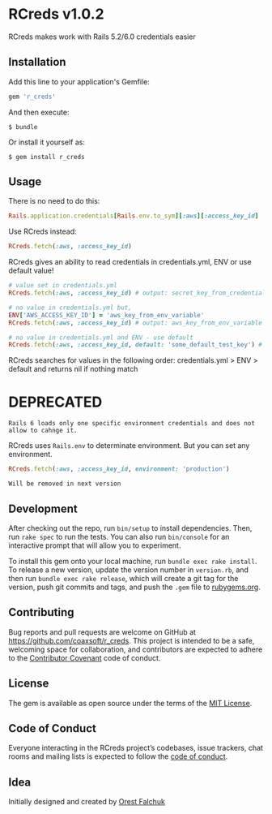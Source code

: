 # RCreds v1.0.2

RCreds makes work with Rails 5.2/6.0 credentials easier

## Installation

Add this line to your application's Gemfile:

```ruby
gem 'r_creds'
```

And then execute:

    $ bundle

Or install it yourself as:

    $ gem install r_creds

## Usage
There is no need to do this:
```ruby
Rails.application.credentials[Rails.env.to_sym][:aws][:access_key_id]
```
Use RCreds instead:
```ruby
RCreds.fetch(:aws, :access_key_id)
```

RCreds gives an ability to read credentials in credentials.yml, ENV or use default value!
```ruby
# value set in credentials.yml
RCreds.fetch(:aws, :access_key_id) # output: secret_key_from_credentials_yaml

# no value in credentials.yml but,
ENV['AWS_ACCESS_KEY_ID'] = 'aws_key_from_env_variable'
RCreds.fetch(:aws, :access_key_id) # output: aws_key_from_env_variable

# no value in credentials.yml and ENV - use default
RCreds.fetch(:aws, :access_key_id, default: 'some_default_test_key') # output: some_default_test_key
```
RCreds searches for values in the following order: credentials.yml > ENV > default and returns nil if nothing match

# DEPRECATED 
`Rails 6 loads only one specific environment credentials and does not allow to cahnge it.` 

RCreds uses `Rails.env` to determinate environment. But you can set any environment.
```ruby
RCreds.fetch(:aws, :access_key_id, environment: 'production')
```
`Will be removed in next version`

## Development

After checking out the repo, run `bin/setup` to install dependencies. Then, run `rake spec` to run the tests. You can also run `bin/console` for an interactive prompt that will allow you to experiment.

To install this gem onto your local machine, run `bundle exec rake install`. To release a new version, update the version number in `version.rb`, and then run `bundle exec rake release`, which will create a git tag for the version, push git commits and tags, and push the `.gem` file to [rubygems.org](https://rubygems.org).

## Contributing

Bug reports and pull requests are welcome on GitHub at https://github.com/coaxsoft/r_creds. This project is intended to be a safe, welcoming space for collaboration, and contributors are expected to adhere to the [Contributor Covenant](http://contributor-covenant.org) code of conduct.

## License

The gem is available as open source under the terms of the [MIT License](https://opensource.org/licenses/MIT).

## Code of Conduct

Everyone interacting in the RCreds project’s codebases, issue trackers, chat rooms and mailing lists is expected to follow the [code of conduct](https://github.com/coaxsoft/r_creds/blob/master/CODE_OF_CONDUCT.md).

## Idea
Initially designed and created by [Orest Falchuk](https://github.com/OrestF)
